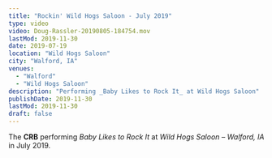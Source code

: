 ```yaml
---
title: "Rockin' Wild Hogs Saloon - July 2019"
type: video
video: Doug-Rassler-20190805-184754.mov
lastMod: 2019-11-30
date: 2019-07-19
location: "Wild Hogs Saloon"
city: "Walford, IA"
venues:
  - "Walford"
  - "Wild Hogs Saloon"
description: "Performing _Baby Likes to Rock It_ at Wild Hogs Saloon"
publishDate: 2019-11-30
lastMod: 2019-11-30
draft: false
---
```


The **CRB** performing _Baby Likes to Rock It_ at _Wild Hogs Saloon – Walford, IA_ in July 2019.
